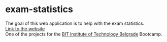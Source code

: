 # exam-statistics

The goal of this web application is to help with the exam statistics.
<br/>
[Link to the website](https://6urrp.github.io/exam-statistics/)
<br/>
One of the projects for the [BIT Institute of Technology Belgrade](https://www.bgit.rs/) Bootcamp.

